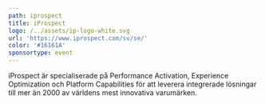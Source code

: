 ```yaml
---
path: iprospect
title: iProspect
logo: /../assets/ip-logo-white.svg
url: 'https://www.iprospect.com/sv/se/'
color: '#16161A'
sponsortype: event
---
```

iProspect är specialiserade på Performance Activation, Experience Optimization och Platform Capabilities för att leverera integrerade lösningar till mer än 2000 av världens mest innovativa varumärken.
